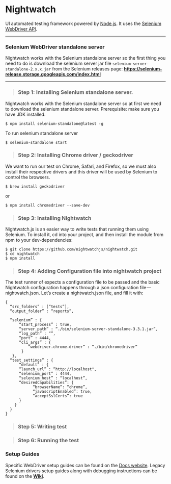 # Nightwatch

UI automated testing framework powered by [Node.js](http://nodejs.org/). It uses the [Selenium WebDriver API](https://github.com/SeleniumHQ/selenium/wiki/JsonWireProtocol).

***

### Selenium WebDriver standalone server
Nightwatch works with the Selenium standalone server so the first thing you need to do is download the selenium server jar file `selenium-server-standalone-2.x.x.jar` from the Selenium releases page:
**https://selenium-release.storage.googleapis.com/index.html**


***

> ### Step 1: Installing Selenium standalone server.

Nightwatch works with the Selenium standalone server so at first we need to download the selenium standalone server.
Prerequisite: make sure you have JDK installed.

```
$ npm install selenium-standalone@latest -g
```

To run selenium standalone server

```
$ selenium-standalone start
```


> ### Step 2: Installing Chrome driver / geckodriver

We want to run our test on Chrome, Safari, and Firefox, so we must also install their respective drivers and this driver will be used by Selenium to control the browsers.

```
$ brew install geckodriver
```

or

```
$ npm install chromedriver --save-dev
```


> ### Step 3: Installing Nightwatch

Nightwatch.js is an easier way to write tests that running them using Selenium. To install it, cd into your project, and then install the module from npm to your dev-dependencies:

```
$ git clone https://github.com/nightwatchjs/nightwatch.git
$ cd nightwatch
$ npm install
```


> ### Step 4: Adding Configuration file into nightwatch project

The test runner of expects a configuration file to be passed and the basic Nightwatch configuration happens through a json configuration file — nightwatch.json. Let’s create a nightwatch.json file, and fill it with:

```
{
  “src_folders” : [“tests”],
  “output_folder” : “reports”,
  
  “selenium” : {
      “start_process” : true,
      “server_path” : “./bin/selenium-server-standalone-3.3.1.jar”,
      “log_path” : “”,
      “port” : 4444,
      “cli_args” : {
          “webdriver.chrome.driver” : “./bin/chromedriver”
       }
   },
  “test_settings” : {
      “default” : {
      “launch_url” : “http://localhost",
      “selenium_port” : 4444,
      “selenium_host” : “localhost”,
      “desiredCapabilities”: {
            “browserName”: “chrome”,
            “javascriptEnabled”: true,
            “acceptSslCerts”: true
      }
    }
  }
}
```

> ### Step 5: Writing test



> ### Step 6: Running the test





### Setup Guides
Specific WebDriver setup guides can be found on the [Docs website](http://nightwatchjs.org/getingstarted#browser-drivers-setup). 
Legacy Selenium drivers setup guides along with debugging instructions can be found on the [**Wiki**](https://github.com/nightwatchjs/nightwatch/wiki).

